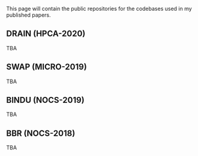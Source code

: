 This page will contain the public repositories for the codebases used in my published papers.

## DRAIN (HPCA-2020)
TBA

## SWAP (MICRO-2019)
TBA

## BINDU (NOCS-2019)
TBA

## BBR (NOCS-2018)
TBA
